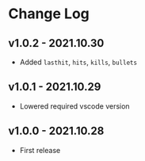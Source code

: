 # Change Log

## v1.0.2 - 2021.10.30
* Added `lasthit`, `hits`, `kills`, `bullets`

## v1.0.1 - 2021.10.29
* Lowered required vscode version

## v1.0.0 - 2021.10.28
* First release
